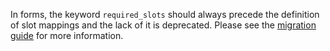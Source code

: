 In forms, the keyword `required_slots` should always precede the definition of slot mappings and the lack of it is deprecated.
Please see the [migration guide](migration-guide.mdx) for more information.